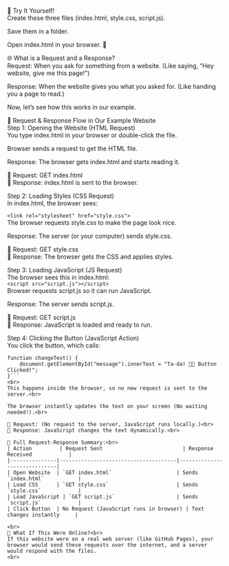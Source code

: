 
🎯 Try It Yourself! <br>
Create these three files (index.html, style.css, script.js).<br>

Save them in a folder.<br>

Open index.html in your browser. 🎉<br>

🌐 What is a Request and a Response?<br>
Request: When you ask for something from a website. (Like saying, “Hey website, give me this page!”) <br>

Response: When the website gives you what you asked for. (Like handing you a page to read.)<br>

Now, let’s see how this works in our example.<br>

🚀 Request & Response Flow in Our Example Website<br>
Step 1: Opening the Website (HTML Request)<br>
You type index.html in your browser or double-click the file.<br>

Browser sends a request to get the HTML file.<br>

Response: The browser gets index.html and starts reading it.<br>

🔹 Request: GET index.html<br>
🔹 Response: index.html is sent to the browser.<br>

Step 2: Loading Styles (CSS Request)<br>
In index.html, the browser sees:<br>

`<link rel="stylesheet" href="style.css">` <br>
The browser requests style.css to make the page look nice.<br>

Response: The server (or your computer) sends style.css.<br>

🔹 Request: GET style.css<br>
🔹 Response: The browser gets the CSS and applies styles.<br>

Step 3: Loading JavaScript (JS Request)<br>
The browser sees this in index.html:<br>
`<script src="script.js"></script>`<br>
Browser requests script.js so it can run JavaScript.<br>

Response: The server sends script.js.<br>

🔹 Request: GET script.js<br>
🔹 Response: JavaScript is loaded and ready to run.<br>

Step 4: Clicking the Button (JavaScript Action)<br>
You click the button, which calls:<br>
```
function changeText() {
    document.getElementById("message").innerText = "Ta-da! 🎩✨ Button Clicked!";
}```
<br>
This happens inside the browser, so no new request is sent to the server.<br>

The browser instantly updates the text on your screen (No waiting needed!).<br>

🔹 Request: (No request to the server, JavaScript runs locally.)<br>
🔹 Response: JavaScript changes the text dynamically.<br>

🚀 Full Request-Response Summary:<br>
| Action         | Request Sent                          | Response Received            |
|---------------|--------------------------------------|------------------------------|
| Open Website  | `GET index.html`                     | Sends `index.html`           |
| Load CSS      | `GET style.css`                      | Sends `style.css`            |
| Load JavaScript | `GET script.js`                    | Sends `script.js`            |
| Click Button  | No Request (JavaScript runs in browser) | Text changes instantly     |

<br>
🤔 What If This Were Online?<br>
If this website were on a real web server (like GitHub Pages), your browser would send these requests over the internet, and a server would respond with the files.
<br>


